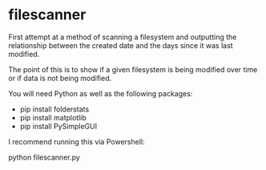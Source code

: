 # filescanner

First attempt at a method of scanning a filesystem and outputting the relationship between the created date and the days since it was last modified. 

The point of this is to show if a given filesystem is being modified over time or if data is not being modified.

You will need Python as well as the following packages:

- pip install folderstats
- pip install matplotlib
- pip install PySimpleGUI

I recommend running this via Powershell:

python filescanner.py

